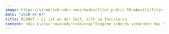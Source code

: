 ```yaml
---
image: https://sinnerschrader.news/media/filer_public_thumbnails/filer_public/3f/2a/3f2af448-84c0-414a-9f29-b78d1f1e36b7/480px_websitereboot.png__480x288_q85_crop_subsampling-2_upscale.png
date: "2020-04-07"
title: REBOOT – Es ist an der Zeit, sich zu focusieren
content: <div class="newsbody"><div><p>“Exogene Schocks verändern das Verhalten der Menschen für immer - im Lockdown und beim Neustart. Was hilft? Fokus, entschiedenes Digitalmarketing, Empathie für die Situation und ein unternehmerisches Gespür für das, was kommt.” (Axel Averdung)</p><p>Mit REBOOT möchten wir eine Grundlage schaffen, die aus dem Moment der Krise heraushilft, wieder handlungsfähig macht und Potentiale aufsucht. Denn neben den Schwierigkeiten ergibt sich gerade auch eine einmalige Chance für einen besonnenen Neustart, die Fokussierung auf das Wesentliche und Wertschaffende.</p><p>Dabei geht es nicht nur darum, ortsunabhängig arbeiten oder produzieren zu können, sondern auch darum, die gesamte Experience auf die neue Situation einzustellen. Digitale Interfaces werden noch mehr als bisher zur viel zitierten Universal-Fernbedienung, mit der die Menschen ihren Alltag organisieren. Marketing und Vertrieb werden aktuell zu 100% aus der Ferne laufen müssen und dies wird sich in die Zukunft ausweiten.</p><p>Wie beim digitalen Neustart mit CTR-ALT-DEL haben wir ein schlankes Playbook erstellt - für den Moment und die nächsten Schritte. Was müssen Unternehmen jetzt stoppen (DEL)? Welche alternativen Optionen müssen in Betracht gezogen werden (ALT)? Und wie können sie wieder in Aktion treten und die Kontrolle über ihre Zukunft übernehmen (CTRL)?</p><p>Das Playbook finden Sie<span class="Datei"><a href="/media/filer_public/6e/7f/6e7f7c9f-13cd-47fb-a0ed-ec40fc15f350/sinnerschrader_remoteeconomy_offering_200406.pdf" rel="noopener noreferrer" target="_blank">hier</a></span></p></div></div>
---
```

